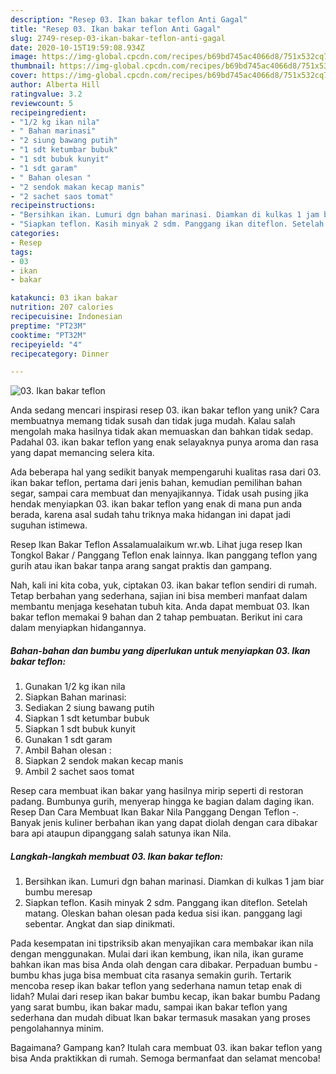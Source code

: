 ```yaml
---
description: "Resep 03. Ikan bakar teflon Anti Gagal"
title: "Resep 03. Ikan bakar teflon Anti Gagal"
slug: 2749-resep-03-ikan-bakar-teflon-anti-gagal
date: 2020-10-15T19:59:08.934Z
image: https://img-global.cpcdn.com/recipes/b69bd745ac4066d8/751x532cq70/03-ikan-bakar-teflon-foto-resep-utama.jpg
thumbnail: https://img-global.cpcdn.com/recipes/b69bd745ac4066d8/751x532cq70/03-ikan-bakar-teflon-foto-resep-utama.jpg
cover: https://img-global.cpcdn.com/recipes/b69bd745ac4066d8/751x532cq70/03-ikan-bakar-teflon-foto-resep-utama.jpg
author: Alberta Hill
ratingvalue: 3.2
reviewcount: 5
recipeingredient:
- "1/2 kg ikan nila"
- " Bahan marinasi"
- "2 siung bawang putih"
- "1 sdt ketumbar bubuk"
- "1 sdt bubuk kunyit"
- "1 sdt garam"
- " Bahan olesan "
- "2 sendok makan kecap manis"
- "2 sachet saos tomat"
recipeinstructions:
- "Bersihkan ikan. Lumuri dgn bahan marinasi. Diamkan di kulkas 1 jam biar bumbu meresap"
- "Siapkan teflon. Kasih minyak 2 sdm. Panggang ikan diteflon. Setelah matang. Oleskan bahan olesan pada kedua sisi ikan. panggang lagi sebentar. Angkat dan siap dinikmati."
categories:
- Resep
tags:
- 03
- ikan
- bakar

katakunci: 03 ikan bakar 
nutrition: 207 calories
recipecuisine: Indonesian
preptime: "PT23M"
cooktime: "PT32M"
recipeyield: "4"
recipecategory: Dinner

---
```



![03. Ikan bakar teflon](https://img-global.cpcdn.com/recipes/b69bd745ac4066d8/751x532cq70/03-ikan-bakar-teflon-foto-resep-utama.jpg)

Anda sedang mencari inspirasi resep 03. ikan bakar teflon yang unik? Cara membuatnya memang tidak susah dan tidak juga mudah. Kalau salah mengolah maka hasilnya tidak akan memuaskan dan bahkan tidak sedap. Padahal 03. ikan bakar teflon yang enak selayaknya punya aroma dan rasa yang dapat memancing selera kita.

Ada beberapa hal yang sedikit banyak mempengaruhi kualitas rasa dari 03. ikan bakar teflon, pertama dari jenis bahan, kemudian pemilihan bahan segar, sampai cara membuat dan menyajikannya. Tidak usah pusing jika hendak menyiapkan 03. ikan bakar teflon yang enak di mana pun anda berada, karena asal sudah tahu triknya maka hidangan ini dapat jadi suguhan istimewa.

Resep Ikan Bakar Teflon Assalamualaikum wr.wb. Lihat juga resep Ikan Tongkol Bakar / Panggang Teflon enak lainnya. Ikan panggang teflon yang gurih atau ikan bakar tanpa arang sangat praktis dan gampang.


Nah, kali ini kita coba, yuk, ciptakan 03. ikan bakar teflon sendiri di rumah. Tetap berbahan yang sederhana, sajian ini bisa memberi manfaat dalam membantu menjaga kesehatan tubuh kita. Anda dapat membuat 03. Ikan bakar teflon memakai 9 bahan dan 2 tahap pembuatan. Berikut ini cara dalam menyiapkan hidangannya.

<!--inarticleads1-->

##### Bahan-bahan dan bumbu yang diperlukan untuk menyiapkan 03. Ikan bakar teflon:

1. Gunakan 1/2 kg ikan nila
1. Siapkan  Bahan marinasi:
1. Sediakan 2 siung bawang putih
1. Siapkan 1 sdt ketumbar bubuk
1. Siapkan 1 sdt bubuk kunyit
1. Gunakan 1 sdt garam
1. Ambil  Bahan olesan :
1. Siapkan 2 sendok makan kecap manis
1. Ambil 2 sachet saos tomat


Resep cara membuat ikan bakar yang hasilnya mirip seperti di restoran padang. Bumbunya gurih, menyerap hingga ke bagian dalam daging ikan. Resep Dan Cara Membuat Ikan Bakar Nila Panggang Dengan Teflon -. Banyak jenis kuliner berbahan ikan yang dapat diolah dengan cara dibakar bara api ataupun dipanggang salah satunya ikan Nila. 

<!--inarticleads2-->

##### Langkah-langkah membuat 03. Ikan bakar teflon:

1. Bersihkan ikan. Lumuri dgn bahan marinasi. Diamkan di kulkas 1 jam biar bumbu meresap
1. Siapkan teflon. Kasih minyak 2 sdm. Panggang ikan diteflon. Setelah matang. Oleskan bahan olesan pada kedua sisi ikan. panggang lagi sebentar. Angkat dan siap dinikmati.


Pada kesempatan ini tipstriksib akan menyajikan cara membakar ikan nila dengan menggunakan. Mulai dari ikan kembung, ikan nila, ikan gurame bahkan ikan mas bisa Anda olah dengan cara dibakar. Perpaduan bumbu - bumbu khas juga bisa membuat cita rasanya semakin gurih. Tertarik mencoba resep ikan bakar teflon yang sederhana namun tetap enak di lidah? Mulai dari resep ikan bakar bumbu kecap, ikan bakar bumbu Padang yang sarat bumbu, ikan bakar madu, sampai ikan bakar teflon yang sederhana dan mudah dibuat Ikan bakar termasuk masakan yang proses pengolahannya minim. 

Bagaimana? Gampang kan? Itulah cara membuat 03. ikan bakar teflon yang bisa Anda praktikkan di rumah. Semoga bermanfaat dan selamat mencoba!
